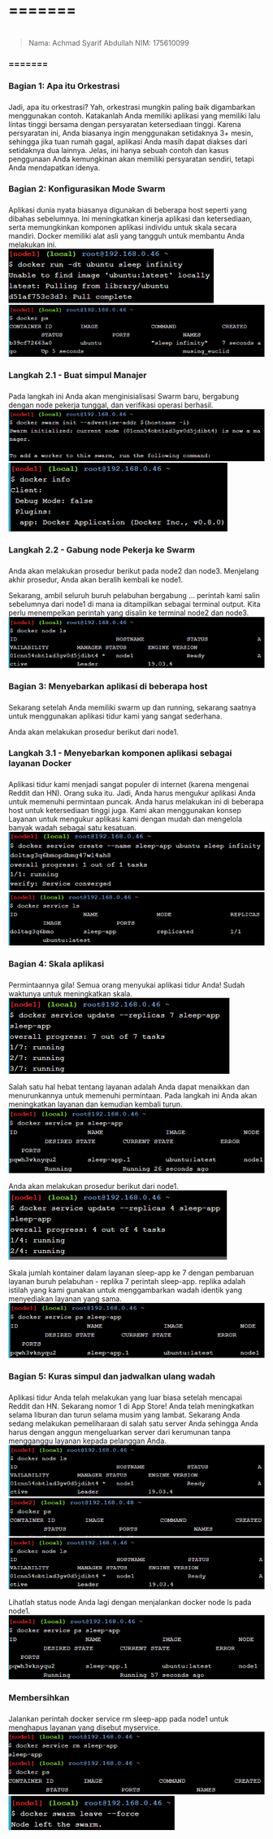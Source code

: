 # ======= <h1>
> Nama: Achmad Syarif Abdullah
> NIM: 175610099
### ======= <h3>

### Bagian 1: Apa itu Orkestrasi <h3>
Jadi, apa itu orkestrasi? Yah, orkestrasi mungkin paling baik digambarkan menggunakan contoh. Katakanlah Anda memiliki aplikasi yang memiliki lalu lintas tinggi bersama dengan persyaratan ketersediaan tinggi. Karena persyaratan ini, Anda biasanya ingin menggunakan setidaknya 3+ mesin, sehingga jika tuan rumah gagal, aplikasi Anda masih dapat diakses dari setidaknya dua lainnya. Jelas, ini hanya sebuah contoh dan kasus penggunaan Anda kemungkinan akan memiliki persyaratan sendiri, tetapi Anda mendapatkan idenya.

### Bagian 2: Konfigurasikan Mode Swarm <h3>
Aplikasi dunia nyata biasanya digunakan di beberapa host seperti yang dibahas sebelumnya. Ini meningkatkan kinerja aplikasi dan ketersediaan, serta memungkinkan komponen aplikasi individu untuk skala secara mandiri. Docker memiliki alat asli yang tangguh untuk membantu Anda melakukan ini.   
    ![GitHub Logo](/minggu-12/Gambar/01.PNG)
    ![GitHub Logo](/minggu-12/Gambar/2.PNG)

### Langkah 2.1 - Buat simpul Manajer <h3>
Pada langkah ini Anda akan menginisialisasi Swarm baru, bergabung dengan node pekerja tunggal, dan verifikasi operasi berhasil.   
    ![GitHub Logo](/minggu-12/Gambar/3.PNG)
    ![GitHub Logo](/minggu-12/Gambar/4.PNG)

### Langkah 2.2 - Gabung node Pekerja ke Swarm <h3>
Anda akan melakukan prosedur berikut pada node2 dan node3. Menjelang akhir prosedur, Anda akan beralih kembali ke node1.

Sekarang, ambil seluruh buruh pelabuhan bergabung ... perintah kami salin sebelumnya dari node1 di mana ia ditampilkan sebagai terminal output. Kita perlu menempelkan perintah yang disalin ke terminal node2 dan node3.
    ![GitHub Logo](/minggu-12/Gambar/5.PNG)

### Bagian 3: Menyebarkan aplikasi di beberapa host <h3>
Sekarang setelah Anda memiliki swarm up dan running, sekarang saatnya untuk menggunakan aplikasi tidur kami yang sangat sederhana.

Anda akan melakukan prosedur berikut dari node1.

### Langkah 3.1 - Menyebarkan komponen aplikasi sebagai layanan Docker <h3>
Aplikasi tidur kami menjadi sangat populer di internet (karena mengenai Reddit dan HN). Orang suka itu. Jadi, Anda harus mengukur aplikasi Anda untuk memenuhi permintaan puncak. Anda harus melakukan ini di beberapa host untuk ketersediaan tinggi juga. Kami akan menggunakan konsep Layanan untuk mengukur aplikasi kami dengan mudah dan mengelola banyak wadah sebagai satu kesatuan.   
    ![GitHub Logo](/minggu-12/Gambar/6.PNG)
    ![GitHub Logo](/minggu-12/Gambar/7.PNG)

### Bagian 4: Skala aplikasi <h3>
Permintaannya gila! Semua orang menyukai aplikasi tidur Anda! Sudah waktunya untuk meningkatkan skala.
    ![GitHub Logo](/minggu-12/Gambar/8.PNG)

Salah satu hal hebat tentang layanan adalah Anda dapat menaikkan dan menurunkannya untuk memenuhi permintaan. Pada langkah ini Anda akan meningkatkan layanan dan kemudian kembali turun.
    ![GitHub Logo](/minggu-12/Gambar/9.PNG)

Anda akan melakukan prosedur berikut dari node1.   
    ![GitHub Logo](/minggu-12/Gambar/10.PNG)

Skala jumlah kontainer dalam layanan sleep-app ke 7 dengan pembaruan layanan buruh pelabuhan - replika 7 perintah sleep-app. replika adalah istilah yang kami gunakan untuk menggambarkan wadah identik yang menyediakan layanan yang sama.
    ![GitHub Logo](/minggu-12/Gambar/11.PNG)

### Bagian 5: Kuras simpul dan jadwalkan ulang wadah <h3>
Aplikasi tidur Anda telah melakukan yang luar biasa setelah mencapai Reddit dan HN. Sekarang nomor 1 di App Store! Anda telah meningkatkan selama liburan dan turun selama musim yang lambat. Sekarang Anda sedang melakukan pemeliharaan di salah satu server Anda sehingga Anda harus dengan anggun mengeluarkan server dari kerumunan tanpa mengganggu layanan kepada pelanggan Anda.   
    ![GitHub Logo](/minggu-12/Gambar/12.PNG)
    ![GitHub Logo](/minggu-12/Gambar/13.PNG)
    ![GitHub Logo](/minggu-12/Gambar/14.PNG)

Lihatlah status node Anda lagi dengan menjalankan docker node ls pada node1.
    ![GitHub Logo](/minggu-12/Gambar/15.PNG)

### Membersihkan <h3>
Jalankan perintah docker service rm sleep-app pada node1 untuk menghapus layanan yang disebut myservice.
    ![GitHub Logo](/minggu-12/Gambar/16.PNG)
    ![GitHub Logo](/minggu-12/Gambar/17.PNG)
